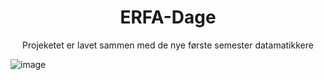 <h1 align="center">ERFA-Dage</h1>

<p align="center">Projeketet er lavet sammen med de nye første semester datamatikkere</p>

<p>
<Pictures>
  
  ![image](![image](https://user-images.githubusercontent.com/70881764/132210095-fb5b7548-ed69-4537-ba77-979fb62016d5.png)
)


